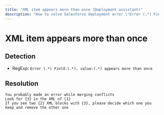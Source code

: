 ```yaml
---
title: "XML item appears more than once (Deployment assistant)"
description: "How to solve Salesforce deployment error \"Error (.*) Field:(.*), value:(.*) appears more than once\""
---
```

<!-- markdownlint-disable MD013 -->
# XML item appears more than once

## Detection

- RegExp: `Error (.*) Field:(.*), value:(.*) appears more than once`

## Resolution

```shell
You probably made an error while merging conflicts
Look for {3} in the XML of {1}
If you see two {2} XML blocks with {3}, please decide which one you keep and remove the other one
```
